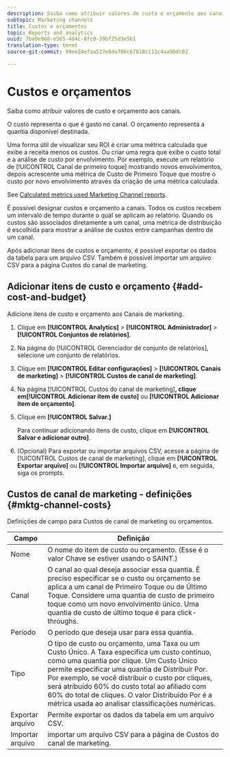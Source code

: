 ```yaml
---
description: Saiba como atribuir valores de custo e orçamento aos canais.
subtopic: Marketing channels
title: Custos e orçamentos
topic: Reports and analytics
uuid: 7ba0e968-e565-4d4c-8fc0-39bf25d3e5b1
translation-type: tm+mt
source-git-commit: 99ee24efaa517e8da700c67818c111c4aa90dc02

---
```



# Custos e orçamentos

Saiba como atribuir valores de custo e orçamento aos canais.

O custo representa o que é gasto no canal. O orçamento representa a quantia disponível destinada.

 Uma forma útil de visualizar seu ROI é criar uma métrica calculada que exibe a receita menos os custos. Ou criar uma regra que exibe o custo total e a análise de custo por envolvimento. Por exemplo, execute um relatório de [!UICONTROL Canal de primeiro toque] mostrando novos envolvimentos, depois acrescente uma métrica de Custo de Primeiro Toque que mostre o custo por novo envolvimento através da criação de uma métrica calculada.

See [Calculated metrics used Marketing Channel reports](/help/components/c-marketing-channels/c-channel-calc-metrics.md).

É possível designar custos e orçamento a canais. Todos os custos recebem um intervalo de tempo durante o qual se aplicam ao relatório. Quando os custos são associados diretamente a um canal, uma métrica de distribuição é escolhida para mostrar a análise de custos entre campanhas dentro de um canal.

Após adicionar itens de custos e orçamento, é possível exportar os dados da tabela para um arquivo CSV. Também é possível importar um arquivo CSV para a página Custos do canal de marketing.

## Adicionar itens de custo e orçamento {#add-cost-and-budget}

Adicione itens de custo e orçamento aos Canais de marketing.

1. Clique em **[!UICONTROL Analytics]** &gt; **[!UICONTROL Administrador]** &gt; **[!UICONTROL Conjuntos de relatórios]**.
1. Na página do [!UICONTROL Gerenciador de conjunto de relatórios], selecione um conjunto de relatórios.
1. Clique em **[!UICONTROL Editar configurações]** &gt; **[!UICONTROL Canais de marketing]** &gt; **[!UICONTROL Custos de canal de marketing]**.
1. Na página [!UICONTROL Custos do canal de marketing]**, clique em[!UICONTROL Adicionar item de custo]** ou **[!UICONTROL Adicionar item de orçamento]**.
1. Clique em **[!UICONTROL Salvar.]**

   Para continuar adicionando itens de custo, clique em **[!UICONTROL Salvar e adicionar outro]**.

1. (Opcional) Para exportar ou importar arquivos CSV, acesse a página de [!UICONTROL Custos de canal de marketing], clique em **[!UICONTROL Exportar arquivo]** ou **[!UICONTROL Importar arquivo]** e, em seguida, siga os prompts.

## Custos de canal de marketing - definições {#mktg-channel-costs}

Definições de campo para Custos de canal de marketing ou orçamentos.

| Campo | Definição |
|--- |--- |
| Nome | O nome do item de custo ou orçamento. (Esse é o valor Chave se estiver usando o SAINT.) |
| Canal | O canal ao qual deseja associar essa quantia. É preciso especificar se o custo ou orçamento se aplica a um canal de Primeiro Toque ou de Último Toque. Considere uma quantia de custo de primeiro toque como um novo envolvimento único. Uma quantia de custo de último toque é para click-throughs. |
| Período | O período que deseja usar para essa quantia. |
| Tipo | O tipo de custo ou orçamento, uma Taxa ou um Custo Único. A Taxa especifica um custo contínuo, como uma quantia por clique. Um Custo Único permite especificar uma quantia de Distribuir Por. Por exemplo, se você distribuir o custo por cliques, será atribuído 60% do custo total ao afiliado com 60% do total de cliques. O valor Distribuído Por é a métrica usada ao analisar classificações numéricas. |
| Exportar arquivo | Permite exportar os dados da tabela em um arquivo CSV. |
| Importar arquivo | importar um arquivo CSV para a página de Custos do canal de marketing. |
